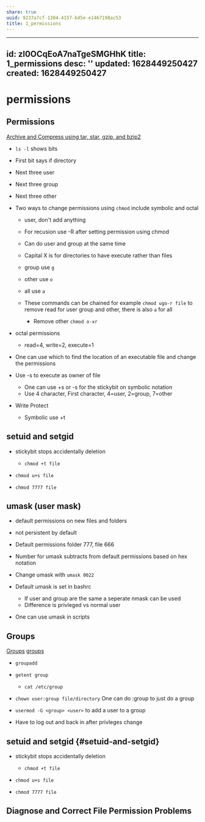 ```yaml
---
share: true
uuid: 9237a7cf-1384-4157-b45e-e1467198ac53
title: 1_permissions
---
```

---
id: zl0OCqEoA7naTgeSMGHhK
title: 1_permissions
desc: ''
updated: 1628449250427
created: 1628449250427
---
# permissions
Permissions
-----------

[Archive and Compress using tar, star, gzip, and bzip2](/undefined)

*   `ls -l` shows bits
    
*   First bit says if directory
    
*   Next three user
    
*   Next three group
    
*   Next three other
    
*   Two ways to change permissions using `chmod` include symbolic and octal
    
    *   user, don't add anything
        
    *   For recusion use -R after setting permission using chmod
        
    *   Can do user and group at the same time
        
    *   Capital X is for directories to have execute rather than files
        
    *   group use `g`
        
    *   other use `o`
        
    *   all use `a`
        
    *   These commands can be chained for example `chmod ugo-r file` to remove read for user group and other, there is also `a` for all
        
        *   Remove other `chmod o-xr`
*   octal permissions
    
    *   read=4, write=2, execute=1
*   One can use which to find the location of an executable file and change the permissions
    
*   Use -s to execute as owner of file
    
    *   One can use +s or -s for the stickybit on symbolic notation
    *   Use 4 character, First character, 4=user, 2=group, 7=other
*   Write Protect
    
    *   Symbolic use +t

setuid and setgid
-----------------

*   stickybit stops accidentally deletion
    
    *   `chmod +t file`
*   `chmod u+s file`
    
*   `chmod 7777 file`
    

umask (user mask)
-----------------

*   default permissions on new files and folders
    
*   not persistent by default
    
*   Default permissions folder 777, file 666
    
*   Number for umask subtracts from default permissions based on hex notation
    
*   Change umask with `umask 0022`
    
*   Default umask is set in bashrc
    
    *   If user and group are the same a seperate nmask can be used
    *   Difference is privleged vs normal user
*   One can use umask in scripts
    

Groups
------

[Groups](/undefined) [groups](/undefined)

*   `groupadd`
    
*   `getent group`
    
    *   `cat /etc/group`
*   `chown user:group file/directory` One can do :group to just do a group
    
*   `usermod -G <group> <user>` to add a user to a group
    
*   Have to log out and back in after privleges change
    

setuid and setgid {#setuid-and-setgid}
--------------------------------------

*   stickybit stops accidentally deletion
    
    *   `chmod +t file`
*   `chmod u+s file`
    
*   `chmod 7777 file`
    

Diagnose and Correct File Permission Problems
---------------------------------------------